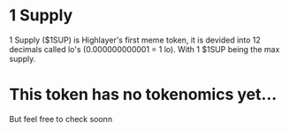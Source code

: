 # 1 Supply

1 Supply ($1SUP) is Highlayer's first meme token, it is devided into 12 decimals called lo's (0.000000000001 = 1 lo).
With 1 $1SUP being the max supply.

# This token has no tokenomics yet...

But feel free to check soonn
